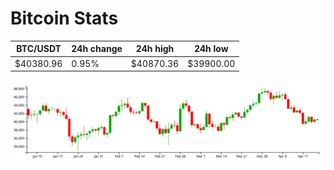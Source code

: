 # Bitcoin Stats

BTC/USDT|24h change|24h high|24h low|
|---|---|---|---|
|$40380.96|0.95%|$40870.36|$39900.00|

<img src="./chart.svg">
